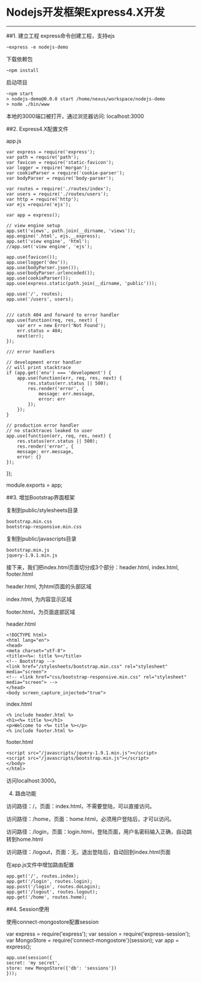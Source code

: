 # Nodejs开发框架Express4.X开发

------
##1. 建立工程
  express命令创建工程，支持ejs
    
    ~express -e nodejs-demo
  
  下载依赖包
  
    ~npm install
    
  启动项目
  
    ~npm start
    > nodejs-demo@0.0.0 start /home/nexus/workspace/nodejs-demo
    > node ./bin/www

  本地的3000端口被打开，通过浏览器访问: localhost:3000
  
##2. Express4.X配置文件

  app.js
  
    var express = require('express');
    var path = require('path');
    var favicon = require('static-favicon');
    var logger = require('morgan');
    var cookieParser = require('cookie-parser');
    var bodyParser = require('body-parser');
    
    var routes = require('./routes/index');
    var users = require('./routes/users');
    var http = require('http');
    var ejs =require('ejs');
    
    var app = express();

    // view engine setup
    app.set('views', path.join(__dirname, 'views'));
    app.engine('.html', ejs.__express);
    app.set('view engine', 'html');
    //app.set('view engine', 'ejs');
    
    app.use(favicon());
    app.use(logger('dev'));
    app.use(bodyParser.json());
    app.use(bodyParser.urlencoded());
    app.use(cookieParser());
    app.use(express.static(path.join(__dirname, 'public')));

    app.use('/', routes);
    app.use('/users', users);
    
    
    /// catch 404 and forward to error handler
    app.use(function(req, res, next) {
        var err = new Error('Not Found');
        err.status = 404;
        next(err);
    });

    /// error handlers
    
    // development error handler
    // will print stacktrace
    if (app.get('env') === 'development') {
        app.use(function(err, req, res, next) {
            res.status(err.status || 500);
            res.render('error', {
                message: err.message,
                error: err
            });
        });
    }
    
    // production error handler
    // no stacktraces leaked to user
    app.use(function(err, req, res, next) {
        res.status(err.status || 500);
        res.render('error', {
        message: err.message,
        error: {}
    });
});


module.exports = app;

##3. 增加Bootstrap界面框架

复制到public/stylesheets目录
 
    bootstrap.min.css
    bootstrap-responsive.min.css
    
复制到public/javascripts目录

    bootstrap.min.js
    jquery-1.9.1.min.js
    
接下来，我们把index.html页面切分成3个部分：header.html, index.html, footer.html

header.html, 为html页面的头部区域

index.html, 为内容显示区域

footer.html，为页面底部区域

header.html

    <!DOCTYPE html>
    <html lang="en">
    <head>
    <meta charset="utf-8">
    <title><%=: title %></title>
    <!-- Bootstrap -->
    <link href="/stylesheets/bootstrap.min.css" rel="stylesheet" media="screen">
    <!-- <link href="css/bootstrap-responsive.min.css" rel="stylesheet" media="screen"> -->
    </head>
    <body screen_capture_injected="true">
    
index.html

    <% include header.html %>
    <h1><%= title %></h1>
    <p>Welcome to <%= title %></p>
    <% include footer.html %>
    
footer.html

    <script src="/javascripts/jquery-1.9.1.min.js"></script>
    <script src="/javascripts/bootstrap.min.js"></script>
    </body>
    </html>
  
访问localhost:3000。

4. 路由功能

访问路径：/，页面：index.html，不需要登陆，可以直接访问。

访问路径：/home，页面：home.html，必须用户登陆后，才可以访问。

访问路径：/login，页面：login.html，登陆页面，用户名密码输入正确，自动跳转到home.html

访问路径：/logout，页面：无，退出登陆后，自动回到index.html页面

在app.js文件中增加路由配置

    app.get('/', routes.index);
    app.get('/login', routes.login);
    app.post('/login', routes.doLogin);
    app.get('/logout', routes.logout);
    app.get('/home', routes.home);

##4. Session使用

使用connect-mongostore配置session

   var express = require('express');
   var session = require('express-session');
   var MongoStore = require('connect-mongostore')(session);
   var app = express();
   
    app.use(session({
    secret: 'my secret',
    store: new MongoStore({'db': 'sessions'})
    }));
